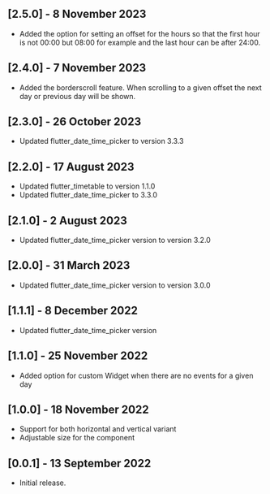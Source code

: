 ## [2.5.0] - 8 November 2023

- Added the option for setting an offset for the hours so that the first hour is not 00:00 but 08:00 for example and the last hour can be after 24:00.

## [2.4.0] - 7 November 2023

- Added the borderscroll feature. When scrolling to a given offset the next day or previous day will be shown.

## [2.3.0] - 26 October 2023

- Updated flutter_date_time_picker to version 3.3.3

## [2.2.0] - 17 August 2023

- Updated flutter_timetable to version 1.1.0
- Updated flutter_date_time_picker to 3.3.0

## [2.1.0] - 2 August 2023

- Updated flutter_date_time_picker version to version 3.2.0

## [2.0.0] - 31 March 2023

- Updated flutter_date_time_picker version to version 3.0.0

## [1.1.1] - 8 December 2022

- Updated flutter_date_time_picker version

## [1.1.0] - 25 November 2022

- Added option for custom Widget when there are no events for a given day

## [1.0.0] - 18 November 2022

- Support for both horizontal and vertical variant
- Adjustable size for the component

## [0.0.1] - 13 September 2022

- Initial release.
